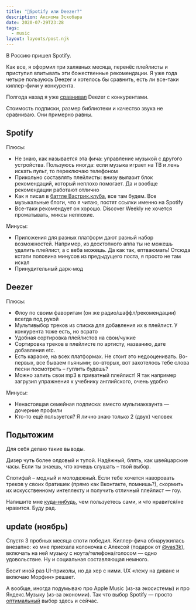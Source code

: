```yaml
---
title: "🎸Spotify или Deezer?"
description: Аксиома Эскобара
date: 2020-07-29T23:28
tags:
  - music
layout: layouts/post.njk
---
```


В Россию пришел Spotify.

Как все, я оформил три халявных месяца, перенёс плейлисты и приступил впитывать эти божественные рекомендации. Я уже года четыре пользуюсь Deezer и хотелось бы сравнить, есть ли все-таки киллер-фичи у конкурента.

Полгода назад я уже [сравнивал](https://beardless.online/posts/music-services) Deezer с конкурентами.

Стоимость подписки, размер библиотеки и качество звука не сравниваю. Они примерно равны.

## Spotify

Плюсы:

- Не знаю, как называется эта фича: управление музыкой с другого устройства. Пользуюсь иногда: если музыка играет на ТВ и лень искать пульт, то переключаю телефоном
- Прикольно составлять плейлисты: внизу вылазит блок рекомендаций, который неплохо помогает. Да и вообще рекомендации работают отлично
- Как я писал в [баттле Вастрик.клуба](https://vas3k.club/battle/3946/), все там будем. Все музыкальные блоги, что я читаю, постят ссылки именно на Spotify
- Все-таки рекомендует он хорошо. Discover Weekly не хочется проматывать, миксы неплохие.

Минусы:

- Приложения для разных платформ дают разный набор возможностей. Например, из десктопного аппа ты не можешь удалить плейлист, а с веба можешь. Да как так, ептваюмать! Отсюда кстати половина минусов из предыдущего поста, я просто не там искал
- Принудительный дарк-мод

## Deezer

Плюсы:

- Флоу по своим фаворитам (он же радио/шаффл/рекомендации) всегда под рукой
- Мультивыбор треков из списка для добавления их в плейлист. У конкурента тоже есть, но всрато
- Удобная сортировка плейлистов на свои/чужие
- Сортировка треков в плейлисте по артисту, названию, дате добавления etc.
- Есть караоке, на всех платформах. Не стоит это недооценивать. Во-первых, все бываем пьяными; во-вторых, вот захотелось тебе слова песни посмотреть – гуглить будешь?
- Можно залить свои mp3 в приватный плейлист! Я так например загрузил упражнения к учебнику английского, очень удобно

Минусы:

- Ненастоящая семейная подписка: вместо мультиаккаунта — дочерние профили
- Кто-то ещё пользуется? Я лично знаю только 2 (двух) человек

## Подытожим

Для себя делаю такие выводы.

Дизер чуть более олдовый и тупой. Надёжный, блять, как швейцарские часы. Если ты знаешь, что хочешь слушать – твой выбор.

Спотифай – модный и молодежный. Если тебе хочется наворовать треков у своих братишек (прямо как Вконтакте, помнишь?), скормить их искусственному интеллекту и получить отличный плейлист — гоу.

Напишите мне [куда-нибудь](/contacts), чем пользуетесь сами, и что нравится/не нравится. Буду рад.

## update (ноябрь)

Спустя 3 пробных месяца споти победил. Киллер-фича обнаружилась внезапно: ко мне приехала колоночка c Алексой (подарок от [@vas3k](https://twitter.com/vas3k)), включать на ней музыку с ноута/телефона/голосом — одно удовольствие. Ну и социальная составляющая немного. 

Бесит иной раз UI-приколы, но да хер с ними. UX «лежу на диване и включаю Морфин» решает.

А вообще, иногда подумываю про Apple Music (из-за экосистемы) и про Яндекс.Музыку (из-за экономии). Так что выбор Spotify — просто [оптимальный](https://en.wikipedia.org/wiki/Greedy_algorithm) выбор здесь и сейчас.

